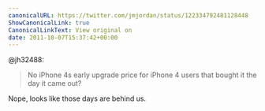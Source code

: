 ```yaml
---
canonicalURL: https://twitter.com/jmjordan/status/122334792481128448
ShowCanonicalLink: true
CanonicalLinkText: View original on
date: 2011-10-07T15:37:42+00:00
---
```

@jh32488:

> No iPhone 4s early upgrade price for iPhone 4 users that bought it the day it came out?

Nope, looks like those days are behind us.